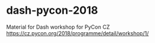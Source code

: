 # dash-pycon-2018
Material for Dash workshop for PyCon CZ https://cz.pycon.org/2018/programme/detail/workshop/1/
